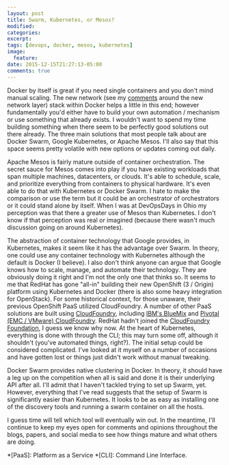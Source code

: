 ```yaml
---
layout: post
title: Swarm, Kubernetes, or Mesos?
modified:
categories: 
excerpt:
tags: [devops, docker, mesos, kubernetes]
image:
  feature:
date: 2015-12-15T21:27:13-05:00
comments: true
---
```


Docker by itself is great if you need single containers and you don't mind manual scaling.  The new network (see my [comments](http://mickfeech.github.io/using-docker-home/) around the new network layer) stack within Docker helps a little in this end; however fundamentally you'd either have to build your own automation / mechanism or use something that already exists.  I wouldn't want to spend my time building something when there seem to be perfectly good solutions out there already.  The three main solutions that most people talk about are Docker Swarm, Google Kubernetes, or Apache Mesos.  I'll also say that this space seems pretty volatile with new options or updates coming out daily.

Apache Mesos is fairly mature outside of container orchestration.  The secret sauce for Mesos comes into play if you have existing workloads that span multiple machines, datacenters, or clouds.  It's able to schedule, scale, and prioritize everything from containers to physical hardware.  It's even able to do that with Kubernetes or Docker Swarm.  I hate to make the comparison or use the term but it could be an orchestrator of orchestrators or it could stand alone by itself.  When I was at DevOpsDays in Ohio my perception was that there a greater use of Mesos than Kubernetes.  I don't know if that perception was real or imagined (because there wasn't much discussion going on around Kubernetes).

The abstraction of container technology that Google provides, in Kubernetes, makes it seem like it has the advantage over Swarm.  In theory, one could use any container technology with Kubernetes although the default is Docker (I believe).  I also don't think anyone can argue that Google knows how to scale, manage, and automate their technology.  They are obviously doing it right and I'm not the only one that thinks so.  It seems to me that RedHat has gone "all-in" building their new OpenShift (3 / Origin) platform using Kubernetes and Docker (there is also some heavy integration for OpenStack). For some historical context, for those unaware, their previous OpenShift PaaS utilized CloudFoundry.  A number of other PaaS solutions are built using [CloudFoundry](https://www.cloudfoundry.org/), including [IBM's BlueMix](http://www.ibm.com/cloud-computing/bluemix/) and [Pivotal (EMC / VMware) CloudFoundry](http://pivotal.io/platform).  RedHat hadn't joined the [CloudFoundry Foundation](https://www.cloudfoundry.org/foundation/), I guess we know why now.  At the heart of Kubernetes, everything is done with through the CLI; this may turn some off, although it shouldn't (you've automated things, right?).  The initial setup could be considered complicated.  I've looked at it myself on a number of occasions and have gotten lost or things just didn't work without manual tweaking.

Docker Swarm provides native clustering in Docker.  In theory, it should have a leg up on the competition when all is said and done it is their underlying API after all.  I'll admit that I haven't tackled trying to set up Swarm, yet.  However, everything that I've read suggests that the setup of Swarm is significantly easier than Kubernetes.  It looks to be as easy as installing one of the discovery tools and running a swarm container on all the hosts.  

I guess time will tell which tool will eventually win out.  In the meantime, I'll continue to keep my eyes open for comments and opinions throughout the blogs, papers, and social media to see how things mature and what others are doing.


*[PaaS]: Platform as a Service
*[CLI]: Command Line Interface.